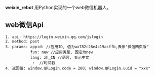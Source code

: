 
**weixin_rebot** 用Python实现的一个web微信机器人。

## web微信Api
```
1. api: https://login.weixin.qq.com/jslogin
2. method: post
3. params: appid: //应用ID, 值为wx782c26e4c19acffb,表示"微信网页版"
           fun: new //应用类型, 固定为new
           lang: zh_CN //语言, 表示中文
           _:  //时间戳
4. 返回值: window.QRLogin.code = 200; window.QRLogin.uuid = "xxx"
```
